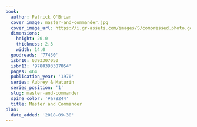 ```yaml
---
book:
  author: Patrick O'Brian
  cover_image: master-and-commander.jpg
  cover_image_url: https://i.gr-assets.com/images/S/compressed.photo.goodreads.com/books/1467992540l/77430._SX98_.jpg
  dimensions:
    height: 20.0
    thickness: 2.3
    width: 14.0
  goodreads: '77430'
  isbn10: 0393307050
  isbn13: '9780393307054'
  pages: 464
  publication_year: '1970'
  series: Aubrey & Maturin
  series_position: '1'
  slug: master-and-commander
  spine_color: '#a78244'
  title: Master and Commander
plan:
  date_added: '2018-09-30'
---
```

